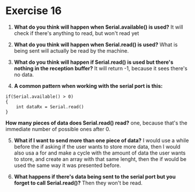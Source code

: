 # Exercise 16

1. **What do you think will happen when Serial.available() is used?** It will check if there's anything to read, but won't read yet

2. **What do you think will happen when Serial.read() is used?** What is being sent will actually be read by the machine.

3. **What do you think will happen if Serial.read() is used but there's nothing in the reception buffer?** It will return -1, because it sees there's no data.

4. **A common pattern when working with the serial port is this:**
```
if(Serial.available() > 0)
{
    int dataRx = Serial.read()
}
```
**How many pieces of data does Serial.read() read?** one, because that's the immediate number of possible ones after 0.

5. **What if I want to send more than one piece of data?** I would use a while before the if asking if the user wants to store more data, then I would also usa a for and make a cycle with the amount of data the user wants to store, and create an array with that same lenght, then the if would be used the same way it was presented before.

6. **What happens if there's data being sent to the serial port but you forget to call Serial.read()?** Then they won't be read.


